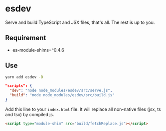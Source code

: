 # esdev

Serve and build TypeScript and JSX files, that's all.
The rest is up to you.

## Requirement
- es-module-shims=^0.4.6

## Use

```bash
yarn add esdev -D
```

```json
"scripts": {
  "dev": "node node_modules/esdev/src/serve.js",
  "build": "node node_modules/esdev/src/build.js"
}
```

Add this line to your `index.html` file. It will replace all non-native files (jsx, ts and tsx) by compiled js.
```html
<script type="module-shim" src="build/fetchReplace.js"></script>
```

